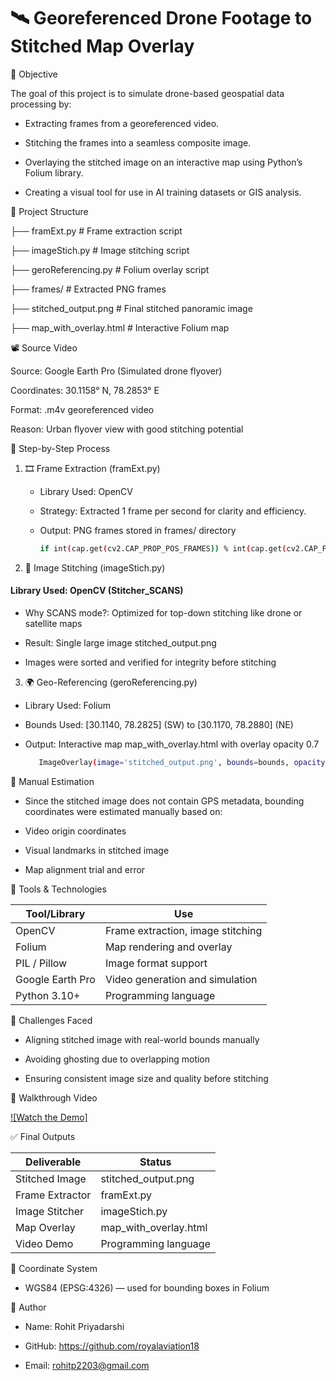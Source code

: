 
# 🛰️ Georeferenced Drone Footage to Stitched Map Overlay

🎯 Objective

The goal of this project is to simulate drone-based geospatial data processing by:

- Extracting frames from a georeferenced video.

- Stitching the frames into a seamless composite image.

- Overlaying the stitched image on an interactive map using Python’s Folium library.

- Creating a visual tool for use in AI training datasets or GIS analysis.


📁 Project Structure
 
├── framExt.py                # Frame extraction script

├── imageStich.py             # Image stitching script

├── geroReferencing.py        # Folium overlay script

├── frames/                   # Extracted PNG frames

├── stitched_output.png       # Final stitched panoramic image

├── map_with_overlay.html     # Interactive Folium map



📽️ Source Video

Source: Google Earth Pro (Simulated drone flyover)

Coordinates: 30.1158° N, 78.2853° E

Format: .m4v georeferenced video

Reason: Urban flyover view with good stitching potential


🧩 Step-by-Step Process

1. 🎞️ Frame Extraction (framExt.py)
    
    - Library Used: OpenCV

    - Strategy: Extracted 1 frame per second for clarity and efficiency.

    - Output: PNG frames stored in frames/ directory

       ```bash
       if int(cap.get(cv2.CAP_PROP_POS_FRAMES)) % int(cap.get(cv2.CAP_PROP_FPS)) == 0
       ```

2. 🧵 Image Stitching (imageStich.py)

 #### Library Used: OpenCV (Stitcher_SCANS)

- Why SCANS mode?: Optimized for top-down stitching like drone or satellite maps

- Result: Single large image stitched_output.png

- Images were sorted and verified for integrity before stitching

3. 🌍 Geo-Referencing (geroReferencing.py)

- Library Used: Folium

- Bounds Used: [30.1140, 78.2825] (SW) to [30.1170, 78.2880] (NE)

- Output: Interactive map map_with_overlay.html with overlay opacity 0.7

    ```bash
       ImageOverlay(image='stitched_output.png', bounds=bounds, opacity=0.7)
     ```

📌 Manual Estimation

- Since the stitched image does not contain GPS metadata, bounding coordinates were estimated manually based on:

- Video origin coordinates

- Visual landmarks in stitched image

- Map alignment trial and error


🔧 Tools & Technologies

| Tool/Library           | Use|
| ----------------- | ------------------------------------------------------------------ |
| OpenCV  | 	Frame extraction, image stitching |
| Folium  |	Map rendering and overlay |
| PIL / Pillow| 	Image format support |
| Google Earth Pro	 | Video generation and simulation |
| Python 3.10+ | 	Programming language |



🧪 Challenges Faced

- Aligning stitched image with real-world bounds manually

- Avoiding ghosting due to overlapping motion

- Ensuring consistent image size and quality before stitching


🎥 Walkthrough Video

[![Watch the Demo]]([https://www.loom.com/share/d99d8c8b58c349098e818ed3888e995b?sid=2a83a575-7c0a-43bb-8729-c7a5db6587bc](https://www.loom.com/share/df9434941d5844efb56821b688db5cb9?sid=04ca5a87-fb51-409b-9645-aa4d1dc38947https://www.loom.com/share/df9434941d5844efb56821b688db5cb9?sid=04ca5a87-fb51-409b-9645-aa4d1dc38947))

✅ Final Outputs

| Deliverable           | 	Status|
| ----------------- | ------------------------------------------------------------------ |
| Stitched Image  | 	stitched_output.png |
| Frame Extractor  |	framExt.py |
| Image Stitcher| imageStich.py |
| Map Overlay	 | map_with_overlay.html |
| Video Demo | 	Programming language |



🧭 Coordinate System

- WGS84 (EPSG:4326) — used for bounding boxes in Folium


👤 Author

- Name: Rohit Priyadarshi

- GitHub: https://github.com/royalaviation18

- Email: rohitp2203@gmail.com

